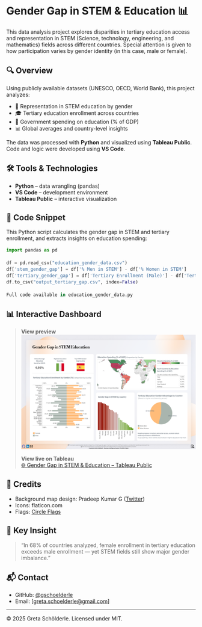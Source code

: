 # Gender Gap in STEM & Education 📊

This data analysis project explores disparities in tertiary education access and representation in STEM (Science, technology, engineering, and mathematics) fields across different countries. Special attention is given to how participation varies by gender identity (in this case, male or female).

## 🔍 Overview

Using publicly available datasets (UNESCO, OECD, World Bank), this project analyzes:

- 📐 Representation in STEM education by gender
- 🎓 Tertiary education enrollment across countries
- 💸 Government spending on education (% of GDP)
- 📊 Global averages and country-level insights

The data was processed with **Python** and visualized using **Tableau Public**. Code and logic were developed using **VS Code**.


## 🛠️ Tools & Technologies

- **Python** – data wrangling (pandas)
- **VS Code** – development environment
- **Tableau Public** – interactive visualization

## 🧪 Code Snippet

This Python script calculates the gender gap in STEM and tertiary enrollment, and extracts insights on education spending:

```python
import pandas as pd

df = pd.read_csv("education_gender_data.csv")
df['stem_gender_gap'] = df['% Men in STEM'] - df['% Women in STEM']
df['tertiary_gender_gap'] = df['Tertiary Enrollment (Male)'] - df['Tertiary Enrollment (Female)']
df.to_csv("output_tertiary_gap.csv", index=False)

Full code available in education_gender_data.py

```

## 📊 Interactive Dashboard

> **View preview**  
![Dashboard preview](img/dashboard-screenshot.png)
> 
> **View live on Tableau**  
> [🌐 Gender Gap in STEM & Education – Tableau Public](https://public.tableau.com/views/GenderGapinSTEMEducation/viz?:language=es-ES&publish=yes&:sid=&:display_count=n&:origin=viz_share_link)

## 🧾 Credits

- Background map design: Pradeep Kumar G ([Twitter](https://x.com/pradeep_zen))
- Icons: flaticon.com  
- Flags: [Circle Flags](https://hatscripts.github.io/circle-flags/gallery)

## 🧠 Key Insight

> “In 68% of countries analyzed, female enrollment in tertiary education exceeds male enrollment — yet STEM fields still show major gender imbalance.”

## 📬 Contact

- GitHub: [@gschoelderle](https://github.com/gschoelderle)
- Email: [greta.schoelderle@gmail.com]

---

© 2025 Greta Schölderle. Licensed under MIT.
